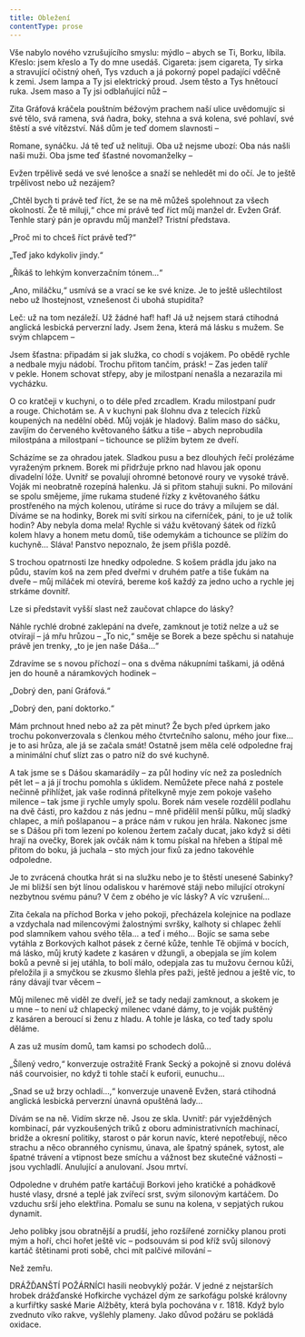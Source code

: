 ```yaml
---
title: Obležení
contentType: prose
---
```


<section>

Vše nabylo nového vzrušujícího smyslu: mýdlo – abych se Ti, Borku, líbila. Křeslo: jsem křeslo a Ty do mne usedáš. Cigareta: jsem cigareta, Ty sirka a stravující očistný oheň, Tys vzduch a já pokorný popel padající vděčně k zemi. Jsem lampa a Ty jsi elektrický proud. Jsem těsto a Tys hnětoucí ruka. Jsem maso a Ty jsi odblaňující nůž –

Zita Gráfová kráčela pouštním béžovým prachem naší ulice uvědomujíc si své tělo, svá ramena, svá ňadra, boky, stehna a svá kolena, své pohlaví, své štěstí a své vítězství. Náš dům je teď domem slavnosti –

Romane, synáčku. Já tě teď už nelituji. Oba už nejsme ubozí: Oba nás našli naši muži. Oba jsme teď šťastné novomanželky –

Evžen trpělivě sedá ve své lenošce a snaží se nehledět mi do očí. Je to ještě trpělivost nebo už nezájem?

„Chtěl bych ti právě teď říct, že se na mě můžeš spolehnout za všech okolností. Že tě miluji,“ chce mi právě teď říct můj manžel dr. Evžen Gráf. Tenhle starý pán je opravdu můj manžel? Tristní představa.

„Proč mi to chceš říct právě teď?“

„Teď jako kdykoliv jindy.“

„Říkáš to lehkým konverzačním tónem…“

„Ano, miláčku,“ usmívá se a vrací se ke své knize. Je to ještě ušlechtilost nebo už lhostejnost, vznešenost či ubohá stupidita?

Leč: už na tom nezáleží. Už žádné haf! haf! Já už nejsem stará ctihodná anglická lesbická perverzní lady. Jsem žena, která má lásku s mužem. Se svým chlapcem –

Jsem šťastna: připadám si jak služka, co chodí s vojákem. Po obědě rychle a nedbale myju nádobí. Trochu přitom tančím, prásk! – Zas jeden talíř v pekle. Honem schovat střepy, aby je milostpaní nenašla a nezarazila mi vycházku.

O co kratčeji v kuchyni, o to déle před zrcadlem. Kradu milostpaní pudr a rouge. Chichotám se. A v kuchyni pak šlohnu dva z telecích řízků koupených na nedělní oběd. Můj voják je hladový. Balím maso do sáčku, zavíjím do červeného květovaného šátku a tiše – abych neprobudila milostpána a milostpaní – tichounce se plížím bytem ze dveří.

Scházíme se za ohradou jatek. Sladkou pusu a bez dlouhých řečí prolézáme vyraženým prknem. Borek mi přidržuje prkno nad hlavou jak oponu divadelní lóže. Uvnitř se povalují ohromné betonové roury ve vysoké trávě. Voják mi neobratně rozepíná halenku. Já si přitom stahuji sukni. Po milování se spolu smějeme, jíme rukama studené řízky z květovaného šátku prostřeného na mých kolenou, utíráme si ruce do trávy a milujem se dál. Díváme se na hodinky, Borek mi svítí sirkou na ciferníček, páni, to je už tolik hodin? Aby nebyla doma mela! Rychle si vážu květovaný šátek od řízků kolem hlavy a honem metu domů, tiše odemykám a tichounce se plížím do kuchyně… Sláva! Panstvo nepoznalo, že jsem přišla pozdě.

S trochou opatrnosti lze hnedky odpoledne. S košem prádla jdu jako na půdu, stavím koš na zem před dveřmi v druhém patře a tiše ťukám na dveře – můj miláček mi otevírá, bereme koš každý za jedno ucho a rychle jej strkáme dovnitř.

Lze si představit vyšší slast než zaučovat chlapce do lásky?

Náhle rychlé drobné zaklepání na dveře, zamknout je totiž nelze a už se otvírají – já mřu hrůzou – „To nic,“ směje se Borek a beze spěchu si natahuje právě jen trenky, „to je jen naše Dáša…“

Zdravíme se s novou příchozí – ona s dvěma nákupními taškami, já oděná jen do houně a náramkových hodinek –

„Dobrý den, paní Gráfová.“

„Dobrý den, paní doktorko.“

Mám prchnout hned nebo až za pět minut? Že bych před úprkem jako trochu pokonverzovala s členkou mého čtvrtečního salonu, mého jour fixe… je to asi hrůza, ale já se začala smát! Ostatně jsem měla celé odpoledne fraj a minimální chuť slízt zas o patro níž do své kuchyně.

A tak jsme se s Dášou skamarádily – za půl hodiny víc než za posledních pět let – a já jí trochu pomohla s úklidem. Nemůžete přece nahá z postele nečinně přihlížet, jak vaše rodinná přítelkyně myje zem pokoje vašeho milence – tak jsme ji rychle umyly spolu. Borek nám vesele rozdělil podlahu na dvě části, pro každou z nás jednu – mně přidělil menší půlku, můj sladký chlapec, a míň pošlapanou – a práce nám v rukou jen hrála. Nakonec jsme se s Dášou při tom lezení po kolenou žertem začaly ducat, jako když si děti hrají na ovečky, Borek jak ovčák nám k tomu pískal na hřeben a štípal mě přitom do boku, já juchala – sto mých jour fixů za jedno takovéhle odpoledne.

Je to zvrácená choutka hrát si na služku nebo je to štěstí unesené Sabinky? Je mi bližší sen být línou odaliskou v harémové stáji nebo milující otrokyní nezbytnou svému pánu? V čem z obého je víc lásky? A víc vzrušení…

Zita čekala na příchod Borka v jeho pokoji, přecházela kolejnice na podlaze a vzdychala nad milencovými žalostnými svršky, kalhoty si chlapec žehlí pod slamníkem vahou svého těla… a teď i mého… Bojíc se sama sebe vytáhla z Borkových kalhot pásek z černé kůže, tenhle Tě objímá v bocích, má lásko, můj krutý kadete z kasáren v džungli, a obepjala se jím kolem boků a pevně si jej utáhla, to bolí málo, odepjala zas tu mužovu černou kůži, přeložila ji a smyčkou se zkusmo šlehla přes paži, ještě jednou a ještě víc, to rány dávají tvar věcem –

Můj milenec mě viděl ze dveří, jež se tady nedají zamknout, a skokem je u mne – to není už chlapecký milenec vdané dámy, to je voják puštěný z kasáren a beroucí si ženu z hladu. A tohle je láska, co teď tady spolu děláme.

A zas už musím domů, tam kamsi po schodech dolů…

„Šílený vedro,“ konverzuje ostražitě Frank Secký a pokojně si znovu dolévá náš courvoisier, no když ti tohle stačí k euforii, eunuchu…

„Snad se už brzy ochladí…,“ konverzuje unaveně Evžen, stará ctihodná anglická lesbická perverzní únavná opuštěná lady…

Dívám se na ně. Vidím skrze ně. Jsou ze skla. Uvnitř: pár vyježděných kombinací, pár vyzkoušených triků z oboru administrativních machinací, bridže a okresní politiky, starost o pár korun navíc, které nepotřebují, něco strachu a něco obranného cynismu, únava, ale špatný spánek, sytost, ale špatné trávení a vtipnost beze smíchu a vážnost bez skutečné vážnosti – jsou vychladlí. Anulující a anulovaní. Jsou mrtví.

Odpoledne v druhém patře kartáčuji Borkovi jeho kratičké a pohádkově husté vlasy, drsné a teplé jak zvířecí srst, svým silonovým kartáčem. Do vzduchu srší jeho elektřina. Pomalu se sunu na kolena, v sepjatých rukou dynamit.

Jeho polibky jsou obratnější a prudší, jeho rozšířené zorničky planou proti mým a hoří, chci hořet ještě víc – podsouvám si pod kříž svůj silonový kartáč štětinami proti sobě, chci mít palčivé milování –

Než zemřu.

</section>

<section>

DRÁŽĎANŠTÍ POŽÁRNÍCI hasili neobvyklý požár. V jedné z nejstarších hrobek drážďanské Hofkirche vycházel dým ze sarkofágu polské královny a kurfiřtky saské Marie Alžběty, která byla pochována v r. 1818. Když bylo zvednuto víko rakve, vyšlehly plameny. Jako důvod požáru se pokládá oxidace.

</section>
